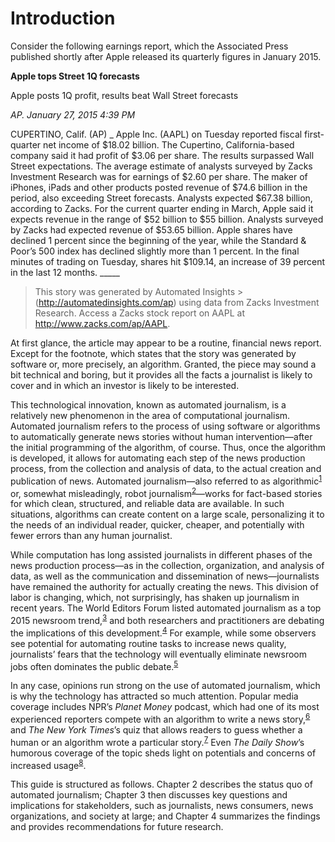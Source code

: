 Introduction
 ============
 
 Consider the following earnings report, which the Associated Press published shortly after Apple released its quarterly figures in January 2015. 

 <b>Apple tops Street 1Q forecasts</b> 

 Apple posts 1Q profit, results beat Wall Street forecasts
 

 *AP. January 27, 2015 4:39 PM*
 

 CUPERTINO, Calif. (AP) \_ Apple Inc. (AAPL) on Tuesday reported fiscal first-quarter net income of \$18.02 billion. The Cupertino, California-based company said it had profit of \$3.06 per share. The results surpassed Wall Street expectations. The average estimate of analysts surveyed by Zacks Investment Research was for earnings of \$2.60 per share. The maker of iPhones, iPads and other products posted revenue of \$74.6 billion in the period, also exceeding Street forecasts. Analysts expected \$67.38 billion, according to Zacks. For the current quarter ending in March, Apple said it expects revenue in the range of \$52 billion to \$55 billion. Analysts surveyed by Zacks had expected revenue of \$53.65 billion. Apple shares have declined 1 percent since the beginning of the year, while the Standard & Poor’s 500 index has declined slightly more than 1 percent. In the final minutes of trading on Tuesday, shares hit \$109.14, an increase of 39 percent in the last 12 months.
 \_\_\_\_\_
 

 > This story was generated by Automated Insights > (http://automatedinsights.com/ap) using data from Zacks Investment Research. Access a Zacks stock report on AAPL at http://www.zacks.com/ap/AAPL. 

 At first glance, the article may appear to be a routine, financial news report. Except for the footnote, which states that the story was generated by software or, more precisely, an algorithm. Granted, the piece may sound a bit technical and boring, but it provides all the facts a journalist is likely to cover and in which an investor is likely to be interested. 

 This technological innovation, known as automated journalism, is a relatively new phenomenon in the area of computational journalism. Automated journalism refers to the process of using software or algorithms to automatically generate news stories without human intervention—after the initial programming of the algorithm, of course. Thus, once the algorithm is developed, it allows for automating each step of the news production process, from the collection and analysis of data, to the actual creation and publication of news. Automated journalism—also referred to as algorithmic<sup><a href=../citations/index.html>1</a></sup> or, somewhat misleadingly, robot journalism<sup><a href=../citations/index.html>2</a></sup>—works for fact-based stories for which clean, structured, and reliable data are available. In such situations, algorithms can create content on a large scale, personalizing it to the needs of an individual reader, quicker, cheaper, and potentially with fewer errors than any human journalist. 

 While computation has long assisted journalists in different phases of the news production process—as in the collection, organization, and analysis of data, as well as the communication and dissemination of news—journalists have remained the authority for actually creating the news. This division of labor is changing, which, not surprisingly, has shaken up journalism in recent years. The World Editors Forum listed automated journalism as a top 2015 newsroom trend,<sup><a href=../citations/index.html>3</a></sup> and both researchers and practitioners are debating the implications of this development.<sup><a href=../citations/index.html>4</a></sup> For example, while some observers see potential for automating routine tasks to increase news quality, journalists’ fears that the technology will eventually eliminate newsroom jobs often dominates the public debate.<sup><a href=../citations/index.html>5</a></sup> 

 In any case, opinions run strong on the use of automated journalism, which is why the technology has attracted so much attention. Popular media coverage includes NPR’s *Planet Money* podcast, which had one of its most experienced reporters compete with an algorithm to write a news story,<sup><a href=../citations/index.html>6</a></sup> and *The New York Times*’s quiz that allows readers to guess whether a human or an algorithm wrote a particular story.<sup><a href=../citations/index.html>7</a></sup> Even *The Daily Show*’s humorous coverage of the topic sheds light on potentials and concerns of increased usage<sup><a href=../citations/index.html>8</a></sup>. 

 This guide is structured as follows. Chapter 2 describes the status quo of automated journalism; Chapter 3 then discusses key questions and implications for stakeholders, such as journalists, news consumers, news organizations, and society at large; and Chapter 4 summarizes the findings and provides recommendations for future research. 

